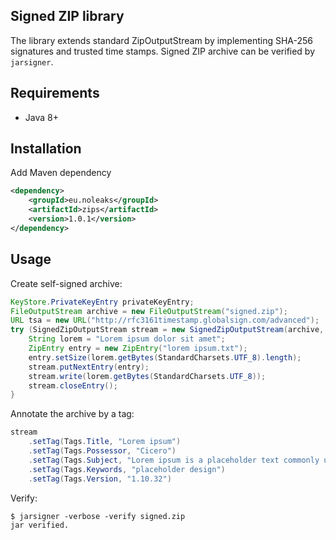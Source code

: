 ## Signed ZIP library
The library extends standard ZipOutputStream by implementing SHA-256 signatures and trusted time stamps.
Signed ZIP archive can be verified by `jarsigner`.

## Requirements
- Java 8+

## Installation
Add Maven dependency
```xml
<dependency>
    <groupId>eu.noleaks</groupId>
    <artifactId>zips</artifactId>
    <version>1.0.1</version>
</dependency>
```

## Usage
Create self-signed archive:
```java
KeyStore.PrivateKeyEntry privateKeyEntry;
FileOutputStream archive = new FileOutputStream("signed.zip");
URL tsa = new URL("http://rfc3161timestamp.globalsign.com/advanced");
try (SignedZipOutputStream stream = new SignedZipOutputStream(archive, privateKeyEntry, tsa)) {
    String lorem = "Lorem ipsum dolor sit amet";
    ZipEntry entry = new ZipEntry("lorem ipsum.txt");
    entry.setSize(lorem.getBytes(StandardCharsets.UTF_8).length);
    stream.putNextEntry(entry);
    stream.write(lorem.getBytes(StandardCharsets.UTF_8));
    stream.closeEntry();
}
```
Annotate the archive by a tag:
```java
stream
    .setTag(Tags.Title, "Lorem ipsum")
    .setTag(Tags.Possessor, "Cicero")
    .setTag(Tags.Subject, "Lorem ipsum is a placeholder text commonly used to demonstrate the visual form of a document")
    .setTag(Tags.Keywords, "placeholder design")
    .setTag(Tags.Version, "1.10.32")
```
Verify:
```shell
$ jarsigner -verbose -verify signed.zip
jar verified.
```
